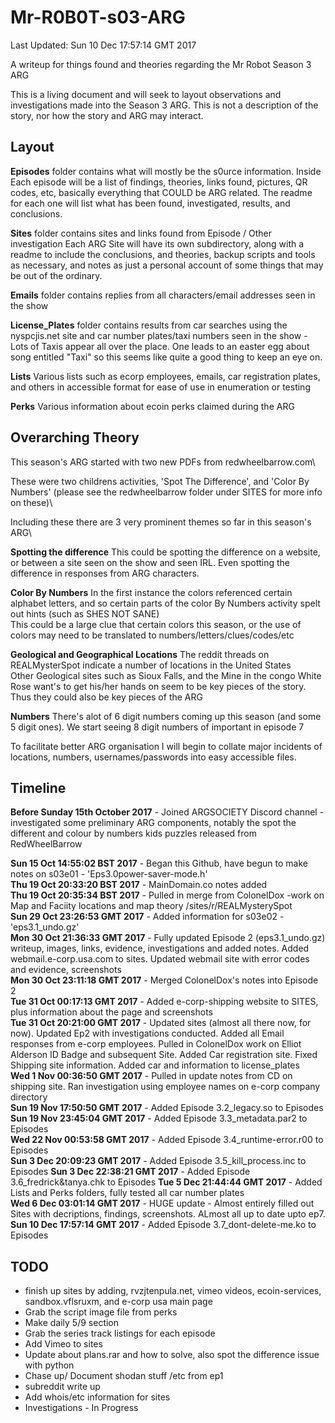 # Mr-R0B0T-s03-ARG

Last Updated: Sun 10 Dec 17:57:14 GMT 2017

A writeup for things found and theories regarding the Mr Robot Season 3 ARG

This is a living document and will seek to layout observations and investigations made into the Season 3 ARG. This is not a description of the story, nor how the story and ARG may interact.

Layout
------

**Episodes** folder contains what will mostly be the s0urce information.
Inside Each episode will be a list of findings, theories, links found, pictures, QR codes, etc, basically everything that COULD be ARG related. The readme for each one will list what has been found, investigated, results, and conclusions.

**Sites** folder contains sites and links found from Episode / Other investigation
Each ARG Site will have its own subdirectory, along with a readme to include the conclusions, and theories, backup scripts and tools as necessary, and notes as just a personal account of some things that may be out of the ordinary.  

**Emails** folder contains replies from all characters/email addresses seen in the show

**License_Plates** folder contains results from car searches using the nyspcjis.net site and car number plates/taxi numbers seen in the show - Lots of Taxis appear all over the place. One leads to an easter egg about song entitled "Taxi" so this seems like quite a good thing to keep an eye on.

**Lists** Various lists such as ecorp employees, emails, car registration plates, and others in accessible format for ease of use in enumeration or testing

**Perks** Various information about ecoin perks claimed during the ARG 

Overarching Theory
------------------

This season's ARG started with two new PDFs from redwheelbarrow.com\

These were two childrens activities, 'Spot The Difference', and 'Color By Numbers' (please see the redwheelbarrow folder under SITES for more info on these)\

Including these there are 3 very prominent themes so far in this season's ARG\

**Spotting the difference**
This could be spotting the difference on a website, or between a site seen on the show and seen IRL. Even spotting the difference in responses from ARG characters.

**Color By Numbers**
In the first instance the colors referenced certain alphabet letters, and so certain parts of the color By Numbers activity spelt out hints (such as SHES NOT SANE)\
This could be a large clue that certain colors this season, or the use of colors may need to be translated to numbers/letters/clues/codes/etc

**Geological and Geographical Locations**
The reddit threads on REALMysterSpot indicate a number of locations in the United States\
Other Geological sites such as Sioux Falls, and the Mine in the congo White Rose want's to get his/her hands on seem to be key pieces of the story. Thus they could also be key pieces of the ARG

**Numbers**
There's alot of 6 digit numbers coming up this season (and some 5 digit ones). We start seeing 8 digit numbers of important in episode 7 


To facilitate better ARG organisation I will begin to collate major incidents of locations, numbers, usernames/passwords into easy accessible files.


Timeline
--------

**Before Sunday 15th October 2017** - Joined ARGSOCIETY Discord channel - investigated some preliminary ARG components, notably the spot the different and colour by numbers kids puzzles released from RedWheelBarrow  

**Sun 15 Oct 14:55:02 BST 2017** - Began this Github, have begun to make notes on s03e01 - 'Eps3.0power-saver-mode.h'  
**Thu 19 Oct 20:33:20 BST 2017** - MainDomain.co notes added  
**Thu 19 Oct 20:35:34 BST 2017** - Pulled in merge from ColonelDox -work on Map and Faciity locations and map theory /sites/r/REALMysterySpot  
**Sun 29 Oct 23:26:53 GMT 2017** - Added information for s03e02 - 'eps3.1_undo.gz'  
**Mon 30 Oct 21:36:33 GMT 2017** - Fully updated Episode 2 (eps3.1_undo.gz) writeup, images, links, evidence, investigations and added notes. Added webmail.e-corp.usa.com to sites. Updated webmail site with error codes and evidence, screenshots  
**Mon 30 Oct 23:11:18 GMT 2017** - Merged ColonelDox's notes into Episode 2  
**Tue 31 Oct 00:17:13 GMT 2017** - Added e-corp-shipping website to SITES, plus information about the page and screenshots  
**Tue 31 Oct 20:21:00 GMT 2017** - Updated sites (almost all there now, for now). Updated Ep2 with investigations conducted. Added all Email responses from e-corp employees. Pulled in ColonelDox work on Elliot Alderson ID Badge and subsequent Site. Added Car registration site. Fixed Shipping site information. Added car and information to license_plates\
**Wed  1 Nov 00:36:50 GMT 2017** - Pulled in update notes from CD on shipping site. Ran investigation using employee names on e-corp company directory  
**Sun 19 Nov 17:50:50 GMT 2017** - Added Episode 3.2_legacy.so to Episodes  
**Sun 19 Nov 23:45:04 GMT 2017** - Added Episode 3.3_metadata.par2 to Episodes  
**Wed 22 Nov 00:53:58 GMT 2017** - Added Episode 3.4_runtime-error.r00 to Episodes  
**Sun  3 Dec 20:09:23 GMT 2017** - Added Episode 3.5_kill_process.inc to Episodes
**Sun  3 Dec 22:38:21 GMT 2017** - Added Episode 3.6_fredrick&tanya.chk to Episodes
**Tue  5 Dec 21:44:44 GMT 2017** - Added Lists and Perks folders, fully tested all car number plates  
**Wed  6 Dec 03:01:14 GMT 2017** - HUGE update - Almost entirely filled out Sites with decriptions, findings, screenshots. ALmost all up to date upto ep7.  
**Sun 10 Dec 17:57:14 GMT 2017** - Added Episode 3.7_dont-delete-me.ko to Episodes  












TODO
----

- finish up sites by adding, rvzjtenpula.net, vimeo videos, ecoin-services, sandbox.vflsruxm, and e-corp usa main page
- Grab the script image file from perks
- Make daily 5/9 section
- Grab the series track listings for each episode
- Add Vimeo to sites
- Update about plans.rar and how to solve, also spot the difference issue with python
- Chase up/ Document shodan stuff /etc from ep1
- subreddit write up
- Add whois/etc information for sites
- Investigations - In Progress
